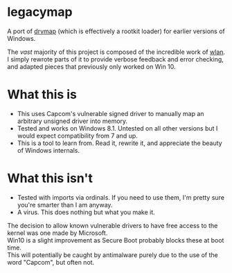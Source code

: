 # legacymap
A port of [drvmap](https://github.com/not-wlan/drvmap) (which is effectively a rootkit loader) for earlier versions of Windows.

The *vast* majority of this project is composed of the incredible work of [wlan](https://github.com/not-wlan). I simply rewrote parts of it to provide verbose feedback and error checking, and adapted pieces that previously only worked on Win 10.

# What this is
* This uses Capcom's vulnerable signed driver to manually map an arbitrary unsigned driver into memory.
* Tested and works on Windows 8.1. Untested on all other versions but I would expect compatibility from 7 and up.
* This is a tool to learn from. Read it, rewrite it, and appreciate the beauty of Windows internals.

# What this isn't
* Tested with imports via ordinals. If you need to use them, I'm pretty sure you're smarter than I am anyway.
* A virus. This does nothing but what you make it.

The decision to allow known vulnerable drivers to have free access to the kernel was one made by Microsoft.<br/>
Win10 is a slight improvement as Secure Boot probably blocks these at boot time.<br />
This will potentially be caught by antimalware purely due to the use of the word "Capcom", but often not.
